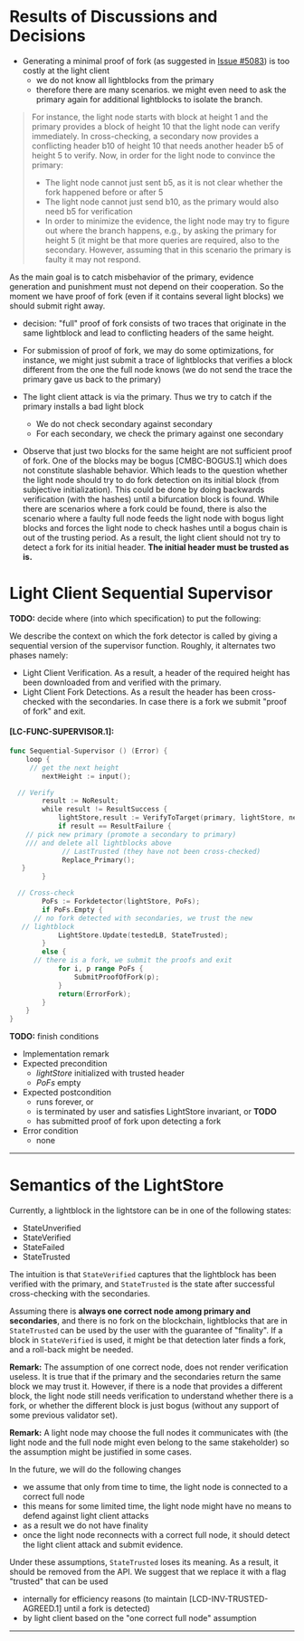# Results of Discussions and Decisions

- Generating a minimal proof of fork (as suggested in [Issue #5083](https://github.com/KYVENetwork/cometbft/v034x/issues/5083)) is too costly at the light client
    - we do not know all lightblocks from the primary
    - therefore there are many scenarios. we might even need to ask
      the primary again for additional lightblocks to isolate the
      branch.

> For instance, the light node starts with block at height 1 and the
> primary provides a block of height 10 that the light node can
> verify immediately. In cross-checking, a secondary now provides a
> conflicting header b10 of height 10 that needs another header b5
> of height 5 to
> verify. Now, in order for the light node to convince the primary:
>
> - The light node cannot just sent b5, as it is not clear whether
>     the fork happened before or after 5
> - The light node cannot just send b10, as the primary would also
>     need  b5 for verification
> - In order to minimize the evidence, the light node may try to
>     figure out where the branch happens, e.g., by asking the primary
>     for height 5 (it might be that more queries are required, also
>     to the secondary. However, assuming that in this scenario the
>     primary is faulty it may not respond.

   As the main goal is to catch misbehavior of the primary,
      evidence generation and punishment must not depend on their
      cooperation. So the moment we have proof of fork (even if it
      contains several light blocks) we should submit right away.

- decision: "full" proof of fork consists of two traces that originate in the
  same lightblock and lead to conflicting headers of the same height.

- For submission of proof of fork, we may do some optimizations, for
  instance, we might just submit  a trace of lightblocks that verifies a block
  different from the one the full node knows (we do not send the trace
  the primary gave us back to the primary)

- The light client attack is via the primary. Thus we try to
  catch if the primary installs a bad light block
    - We do not check secondary against secondary
    - For each secondary, we check the primary against one secondary

- Observe that just two blocks for the same height are not
sufficient proof of fork.
One of the blocks may be bogus [CMBC-BOGUS.1] which does
not constitute slashable behavior.
Which leads to the question whether the light node should try to do
fork detection on its initial block (from subjective
initialization). This could be done by doing backwards verification
(with the hashes) until a bifurcation block is found.
While there are scenarios where a
fork could be found, there is also the scenario where a faulty full
node feeds the light node with bogus light blocks and forces the light
node to check hashes until a bogus chain is out of the trusting period.
As a result, the light client
should not try to detect a fork for its initial header. **The initial
header must be trusted as is.**

# Light Client Sequential Supervisor

**TODO:** decide where (into which specification) to put the
following:

We describe the context on which the fork detector is called by giving
a sequential version of the supervisor function.
Roughly, it alternates two phases namely:

- Light Client Verification. As a result, a header of the required
     height has been downloaded from and verified with the primary.
- Light Client Fork Detections. As a result the header has been
     cross-checked with the secondaries. In case there is a fork we
     submit "proof of fork" and exit.

#### **[LC-FUNC-SUPERVISOR.1]:**

```go
func Sequential-Supervisor () (Error) {
    loop {
     // get the next height
        nextHeight := input();

  // Verify
        result := NoResult;
        while result != ResultSuccess {
            lightStore,result := VerifyToTarget(primary, lightStore, nextHeight);
            if result == ResultFailure {
    // pick new primary (promote a secondary to primary)
    /// and delete all lightblocks above
             // LastTrusted (they have not been cross-checked)
             Replace_Primary();
   }
        }

  // Cross-check
        PoFs := Forkdetector(lightStore, PoFs);
        if PoFs.Empty {
      // no fork detected with secondaries, we trust the new
   // lightblock
            LightStore.Update(testedLB, StateTrusted);
        }
        else {
      // there is a fork, we submit the proofs and exit
            for i, p range PoFs {
                SubmitProofOfFork(p);
            }
            return(ErrorFork);
        }
    }
}
```

**TODO:** finish conditions

- Implementation remark
- Expected precondition
    - *lightStore* initialized with trusted header
    - *PoFs* empty
- Expected postcondition
    - runs forever, or
    - is terminated by user and satisfies LightStore invariant, or **TODO**
    - has submitted proof of fork upon detecting a fork
- Error condition
    - none

----

# Semantics of the LightStore

Currently, a lightblock in the lightstore can be in one of the
following states:

- StateUnverified
- StateVerified
- StateFailed
- StateTrusted

The intuition is that `StateVerified` captures that the lightblock has
been verified with the primary, and `StateTrusted` is the state after
successful cross-checking with the secondaries.

Assuming there is **always one correct node among primary and
secondaries**, and there is no fork on the blockchain, lightblocks that
are in `StateTrusted` can be used by the user with the guarantee of
"finality". If a block in  `StateVerified` is used, it might be that
detection later finds a fork, and a roll-back might be needed.

**Remark:** The assumption of one correct node, does not render
verification useless. It is true that if the primary and the
secondaries return the same block we may trust it. However, if there
is a node that provides a different block, the light node still needs
verification to understand whether there is a fork, or whether the
different block is just bogus (without any support of some previous
validator set).

**Remark:** A light node may choose the full nodes it communicates
with (the light node and the full node might even belong to the same
stakeholder) so the assumption might be justified in some cases.

In the future, we will do the following changes

- we assume that only from time to time, the light node is
     connected to a correct full node
- this means for some limited time, the light node might have no
     means to defend against light client attacks
- as a result we do not have finality
- once the light node reconnects with a correct full node, it
     should detect the light client attack and submit evidence.

Under these assumptions, `StateTrusted` loses its meaning. As a
result, it should be removed from the API. We suggest that we replace
it with a flag "trusted" that can be used

- internally for efficiency reasons (to maintain
  [LCD-INV-TRUSTED-AGREED.1] until a fork is detected)
- by light client based on the "one correct full node" assumption

----
